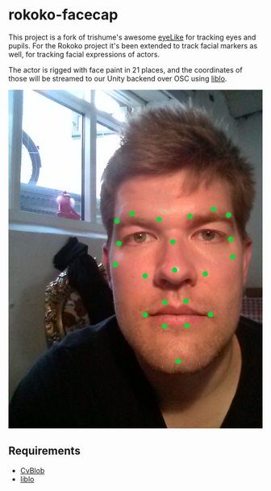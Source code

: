 # rokoko-facecap
This project is a fork of trishume's awesome [eyeLike](https://github.com/trishume/eyeLike) for tracking eyes and pupils. For the Rokoko project it's been extended to track facial markers as well, for tracking facial expressions of actors.

The actor is rigged with face paint in 21 places, and the coordinates of those will be streamed to our Unity backend over OSC using [liblo](http://liblo.sourceforge.net/).

![test](https://raw.githubusercontent.com/jchillerup/rokoko-facecap/master/res/jc.jpg)

## Requirements
* [CvBlob](https://code.google.com/p/cvblob)
* [liblo](http://liblo.sourceforge.net/)
